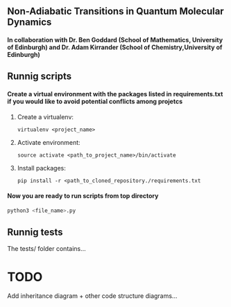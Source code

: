 ## Non-Adiabatic Transitions in Quantum Molecular Dynamics
#### In collaboration with Dr. Ben Goddard (School of Mathematics, University of Edinburgh) and Dr. Adam Kirrander (School of Chemistry,University of Edinburgh) 



## Runnig scripts

#### Create a virtual environment with the packages listed in requirements.txt if you would like to avoid potential conflicts among projetcs

1. Create a virtualenv:
    ```unix
    virtualenv <project_name>
    ```
2. Activate environment:
    ```unix
    source activate <path_to_project_name>/bin/activate
    ```
3. Install packages:
    ```unix
    pip install -r <path_to_cloned_repository./requirements.txt
    ```

#### Now you are ready to run scripts from top directory

```python
python3 <file_name>.py
```

## Runnig tests

The tests/ folder contains...


# TODO

Add inheritance diagram + other code structure diagrams...

